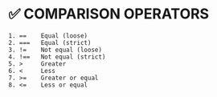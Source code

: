 # ✅ COMPARISON OPERATORS

    1. ==    Equal (loose)
    2. ===   Equal (strict)
    3. !=    Not equal (loose)
    4. !==   Not equal (strict)
    5. >     Greater
    6. <     Less
    7. >=    Greater or equal
    8. <=    Less or equal
